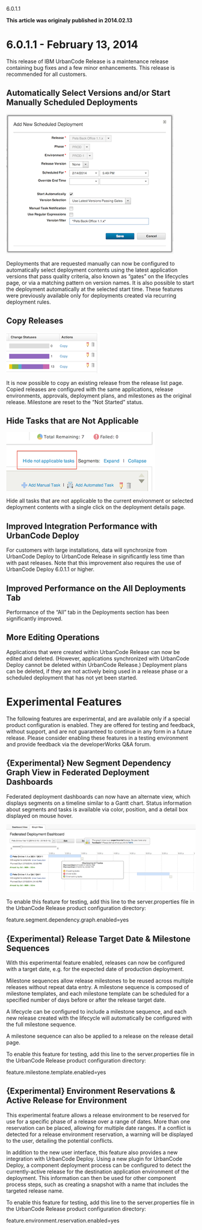





6.0.1.1

**This article was originaly published in 2014.02.13**


6.0.1.1 - February 13, 2014
===========================





This release of IBM UrbanCode Release is a maintenance release containing bug fixes and a few minor enhancements. This release is recommended for all customers.


Automatically Select Versions and/or Start Manually Scheduled Deployments
-------------------------------------------------------------------------


[![Deployment Request Dialog with Auto-Start Options](autostartdeployments.png)](autostartdeployments.png)


Deployments that are requested manually can now be configured to automatically select deployment contents using the latest application versions that pass quality criteria, also known as “gates” on the lifecycles page, or via a matching pattern on version names. It is also possible to start the deployment automatically at the selected start time. These features were previously available only for deployments created via recurring deployment rules.




Copy Releases
-------------


[![ReleaseCopy](releasecopy.png)](releasecopy.png)


It is now possible to copy an existing release from the release list page. Copied releases are configured with the same applications, release environments, approvals, deployment plans, and milestones as the original release. Milestone are reset to the “Not Started” status.




Hide Tasks that are Not Applicable
----------------------------------


[![HideNotApplicable](hidenotapplicable.png)](hidenotapplicable.png)


Hide all tasks that are not applicable to the current environment or selected deployment contents with a single click on the deployment details page.




Improved Integration Performance with UrbanCode Deploy
------------------------------------------------------


For customers with large installations, data will synchronize from UrbanCode Deploy to UrbanCode Release in significantly less time than with past releases. Note that this improvement also requires the use of UrbanCode Deploy 6.0.1.1 or higher.




Improved Performance on the All Deployments Tab
-----------------------------------------------


Performance of the “All” tab in the Deployments section has been significantly improved.




More Editing Operations
-----------------------


Applications that were created within UrbanCode Release can now be edited and deleted. (However, applications synchronized with UrbanCode Deploy cannot be deleted within UrbanCode Release.) Deployment plans can be deleted, if they are not actively being used in a release phase or a scheduled deployment that has not yet been started.





Experimental Features
=====================


The following features are experimental, and are available only if a special product configuration is enabled. They are offered for testing and feedback, without support, and are not guaranteed to continue in any form in a future release. Please consider enabling these features in a testing environment and provide feedback via the developerWorks Q&A forum.




{Experimental} New Segment Dependency Graph View in Federated Deployment Dashboards
-----------------------------------------------------------------------------------


Federated deployment dashboards can now have an alternate view, which displays segments on a timeline similar to a Gantt chart. Status information about segments and tasks is available via color, position, and a detail box displayed on mouse hover.


[![Segment Dependency Graph View](segmentdependencygraph.png)](segmentdependencygraph.png)


To enable this feature for testing, add this line to the server.properties file in the UrbanCode Release product configuration directory:


feature.segment.dependency.graph.enabled=yes




{Experimental} Release Target Date & Milestone Sequences
--------------------------------------------------------


With this experimental feature enabled, releases can now be configured with a target date, e.g. for the expected date of production deployment.


Milestone sequences allow release milestones to be reused across multiple releases without repeat data entry. A milestone sequence is composed of milestone templates, and each milestone template can be scheduled for a specified number of days before or after the release target date. 


A lifecycle can be configured to include a milestone sequence, and each new release created with the lifecycle will automatically be configured with the full milestone sequence. 


A milestone sequence can also be applied to a release on the release detail page.


To enable this feature for testing, add this line to the server.properties file in the UrbanCode Release product configuration directory:


feature.milestone.template.enabled=yes




{Experimental} Environment Reservations & Active Release for Environment
------------------------------------------------------------------------


This experimental feature allows a release environment to be reserved for use for a specific phase of a release over a range of dates. More than one reservation can be placed, allowing for multiple date ranges. If a conflict is detected for a release environment reservation, a warning will be displayed to the user, detailing the potential conflicts.


In addition to the new user interface, this feature also provides a new integration with UrbanCode Deploy. Using a new plugin for UrbanCode Deploy, a component deployment process can be configured to detect the currently-active release for the destination application environment of the deployment. This information can then be used for other component process steps, such as creating a snapshot with a name that includes the targeted release name.


To enable this feature for testing, add this line to the server.properties file in the UrbanCode Release product configuration directory:


feature.environment.reservation.enabled=yes







